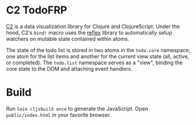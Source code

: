 C2 TodoFRP
==========

[C2](https://github.com/lynaghk/c2/) is a data visualization library for Clojure and ClojureScript.
Under the hood, C2's `bind!` macro uses the [reflex](https://github.com/lynaghk/reflex) library to automatically setup watchers on mutable state contained within atoms.

The state of the todo list is stored in two atoms in the `todo.core` namespace; one atom for the list items and another for the current view state (all, active, or completed).
The `todo.list` namespace serves as a "view", binding the core state to the DOM and attaching event handlers.

Build
=====

Run `lein cljsbuild once` to generate the JavaScript.
Open `public/index.html` in your favorite browser.

